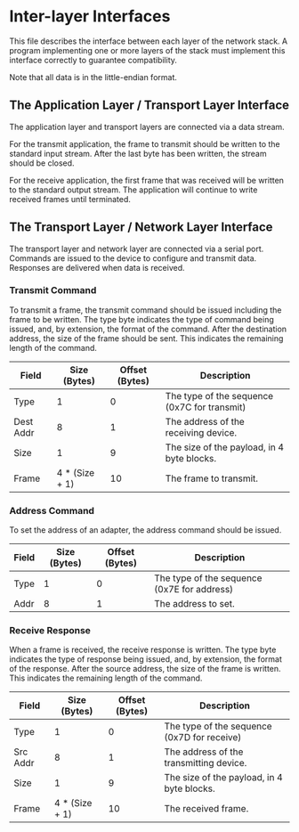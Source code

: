 # Inter-layer Interfaces
This file describes the interface between each layer of the network stack. A program implementing one or more layers of the
stack must implement this interface correctly to guarantee compatibility.

Note that all data is in the little-endian format.

## The Application Layer / Transport Layer Interface
The application layer and transport layers are connected via a data stream.

For the transmit application, the frame to transmit should be written to the standard input stream. After the last byte has
been written, the stream should be closed.

For the receive application, the first frame that was received will be written to the standard output stream. The application
will continue to write received frames until terminated.

## The Transport Layer / Network Layer Interface
The transport layer and network layer are connected via a serial port. Commands are issued to the device to configure and
transmit data. Responses are delivered when data is received.

### Transmit Command
To transmit a frame, the transmit command should be issued including the frame to be written. The type byte indicates the type
of command being issued, and, by extension, the format of the command. After the destination address, the size of the frame
should be sent. This indicates the remaining length of the command.

| Field     | Size (Bytes)   | Offset (Bytes) | Description                                                                   |
|-----------|----------------|----------------|-------------------------------------------------------------------------------|
| Type      | 1              | 0              | The type of the sequence (0x7C for transmit)                                  |
| Dest Addr | 8              | 1              | The address of the receiving device.                                          |
| Size      | 1              | 9              | The size of the payload, in 4 byte blocks.                                    |
| Frame     | 4 * (Size + 1) | 10             | The frame to transmit.                                                        |

### Address Command
To set the address of an adapter, the address command should be issued.

| Field     | Size (Bytes)   | Offset (Bytes) | Description                                                                   |
|-----------|----------------|----------------|-------------------------------------------------------------------------------|
| Type      | 1              | 0              | The type of the sequence (0x7E for address)                                   |
| Addr      | 8              | 1              | The address to set.                                                           |

### Receive Response
When a frame is received, the receive response is written. The type byte indicates the type of response being issued, and, by
extension, the format of the response. After the source address, the size of the frame is written. This indicates the
remaining length of the command.

| Field     | Size (Bytes)   | Offset (Bytes) | Description                                                                   |
|-----------|----------------|----------------|-------------------------------------------------------------------------------|
| Type      | 1              | 0              | The type of the sequence (0x7D for receive)                                   |
| Src Addr  | 8              | 1              | The address of the transmitting device.                                       |
| Size      | 1              | 9              | The size of the payload, in 4 byte blocks.                                    |
| Frame     | 4 * (Size + 1) | 10             | The received frame.                                                           |